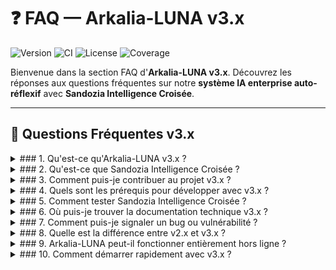 # ❓ FAQ — Arkalia-LUNA v3.x

![Version](https://img.shields.io/badge/version-v2.8.0-blue)
![CI](https://github.com/athalia-siwek/arkalia-luna-pro/actions/workflows/ci.yml/badge.svg)
![License](https://img.shields.io/badge/license-Proprietary-red)
![Coverage](https://img.shields.io/badge/coverage-95%25-brightgreen)

Bienvenue dans la section FAQ d'**Arkalia-LUNA v3.x**. Découvrez les réponses aux questions fréquentes sur notre **système IA enterprise auto-réflexif** avec **Sandozia Intelligence Croisée**.

---

## 🤔 Questions Fréquentes v3.x

<details>
<summary>### 1. Qu'est-ce qu'Arkalia-LUNA v3.x ?</summary>
Arkalia-LUNA v3.x est le **premier système IA auto-réflexif enterprise** au monde avec **Sandozia Intelligence Croisée**. Il combine 8 modules IA autonomes, validation croisée automatique, méta-cognition et consensus multi-agent pour une intelligence artificielle éthique et souveraine.
</details>

<details>
<summary>### 2. Qu'est-ce que Sandozia Intelligence Croisée ?</summary>
**Sandozia** est notre orchestrateur méta-cognitif qui supervise tous les modules IA, détecte les incohérences, analyse les patterns comportementaux et génère un consensus collaboratif. Il réalise la **validation croisée automatique** entre tous les modules pour garantir cohérence et fiabilité.
</details>

<details>
<summary>### 3. Comment puis-je contribuer au projet v3.x ?</summary>
Consultez notre [Guide de Contribution](credits/CONTRIBUTING.md) et soumettez des pull requests sur notre [dépôt GitHub](https://github.com/arkalia-luna-system/arkalia-luna-pro). Nous recherchons particulièrement des contributions sur les modules IA et l'intelligence croisée.
</details>

<details>
<summary>### 4. Quels sont les prérequis pour développer avec v3.x ?</summary>
- **Python 3.10+** avec venv Arkalia
- **Docker & Docker Compose** pour microservices
- **Ollama** pour modèles LLM locaux
- **Redis & PostgreSQL** pour persistence
- **Git avec signature GPG** pour sécurité
</details>

<details>
<summary>### 5. Comment tester Sandozia Intelligence Croisée ?</summary>
Utilisez notre suite de démonstration : `ark-sandozia-demo` pour test complet, ou `ark-sandozia-validator` pour validation croisée uniquement. Score de cohérence > 0.95 indique un système optimal.
</details>

<details>
<summary>### 6. Où puis-je trouver la documentation technique v3.x ?</summary>
Documentation complète disponible sur [GitHub Pages](https://arkalia-luna-system.github.io/arkalia-luna-pro/) avec guides architecture enterprise, API REST, et tutoriels Sandozia Intelligence Croisée.
</details>

<details>
<summary>### 7. Comment puis-je signaler un bug ou vulnérabilité ?</summary>
Signalez via notre [Issue Tracker GitHub](https://github.com/arkalia-luna-system/arkalia-luna-pro/issues) avec template security. Pour vulnérabilités critiques : enterprise@arkalia-luna.com avec chiffrement GPG.
</details>

<details>
<summary>### 8. Quelle est la différence entre v2.x et v3.x ?</summary>
**v3.x** introduit **Sandozia Intelligence Croisée**, la **méta-cognition**, l'**IA auto-réflexive** et le **consensus multi-agent**. Architecture enterprise avec 8 modules, validation croisée automatique et monitoring temps réel.
</details>

<details>
<summary>### 9. Arkalia-LUNA peut-il fonctionner entièrement hors ligne ?</summary>
**Absolument !** Arkalia-LUNA v3.x est conçu pour **souveraineté numérique complète** : modèles LLM locaux (Ollama), base de données locale, aucune dépendance cloud. Intelligence croisée fonctionne 100% localement.
</details>

<details>
<summary>### 10. Comment démarrer rapidement avec v3.x ?</summary>
```bash
# Clone et setup
git clone https://github.com/arkalia-luna-system/arkalia-luna-pro
cd arkalia-luna-pro
source scripts/setup-env.sh

# Lancement système complet
ark-run

# Test intelligence croisée
ark-sandozia-demo
```
</details>

---

## 🚀 Support Enterprise v3.x

- **📖 Documentation :** [Documentation Interactive](https://arkalia-luna-system.github.io/arkalia-luna-pro/)
- **💬 Support 24/7 :** enterprise@arkalia-luna.com
- **🎓 Formation :** Certification développeurs Sandozia
- **🔧 Consulting :** Architecture et intégration enterprise

---

**© 2025 Arkalia-LUNA Team** — FAQ Enterprise v3.x
🧠 *Powered by Sandozia Intelligence Croisée*
